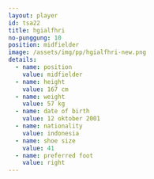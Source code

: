 ```yaml
---
layout: player
id: tsa22
title: hgialfhri
no-punggung: 10
position: midfielder
image: /assets/img/pp/hgialfhri-new.png
details:
  - name: position
    value: midfielder
  - name: height
    value: 167 cm
  - name: weight
    value: 57 kg
  - name: date of birth
    value: 12 oktober 2001
  - name: nationality
    value: indonesia
  - name: shoe size
    value: 41
  - name: preferred foot
    value: right
---
```

